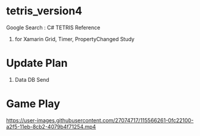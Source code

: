 # tetris_version4
Google Search : C# TETRIS Reference

1. for Xamarin Grid, Timer, PropertyChanged Study

# Update Plan #
1. Data DB Send

# Game Play #

https://user-images.githubusercontent.com/27074717/115566261-0fc22100-a2f5-11eb-8cb2-4079b4f71254.mp4

